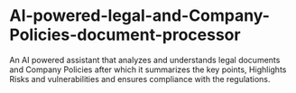 # AI-powered-legal-and-Company-Policies-document-processor
 An AI powered assistant that analyzes and understands legal documents and Company Policies after which it summarizes the key points, Highlights Risks and vulnerabilities and ensures compliance with the regulations.
